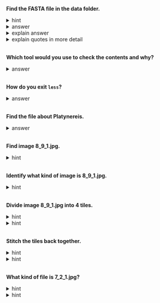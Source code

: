 **Find the FASTA file in the data folder.**
<details> 
  <summary>hint</summary>
  Use `find` command. To se help, use `find --hep`. For a full manual, check `man find`.   
</details>
<details> 
  <summary>answer</summary>
   `find data -iname "*.fasta"`
</details>
<details> 
  <summary>explain answer</summary>
   `find` is the command for finding files or directories.
   `data` is the name of the directory to search.
   `-iname` or `-name` is the name to search. `-name` is case sensitive and `-iname` is case insensitive.
   `"*.fasta"` is the search pattern. `*` is a wildcard. In `bash` and `find` it means one or more of any character, but in `regex` it means only one of any character. The quotes are important here. If we write `*.fasta` without the quotes, then the shell will interpret the expression. If we write `"*.fasta"` with the quotes then `find` will interpret the expression, which is what we want here.
</details>
<details> 
  <summary>explain quotes in more detail</summary>
   If we use `*.fasta` without quotes, then the shell will do [wildcard expansion](https://tldp.org/LDP/abs/html/globbingref.html). That means, if there are any files which end with `.fasta` in the current directory, the shell wil replace `*.fasta` with thir filenames. So your command `find data -iname *.fasta` might turn into `find data -iname Platynereis.fasta Drosophila.fasta` if files Platynereis.fasta and Drosophila.fasta are in your current directory. If there are no .fasta files in your current directory, then the shell has nothing to expand and will pass the expression `*.fasta` to `find` as is, and the `find` command will work as expected. The quotes tell the shell not to do wildcard expansion even if there are .fasta files in the current directory. 
</details>
<br>

**Which tool would you use to check the contents and why?**
<details> 
  <summary>answer</summary>
   `head` or `less`. Fasta files are very large and take a long time to open with a standard text editor.
   `head` shows only the first few lines of a file.
   `less` reads the file into memory only one page at a time.
</details>
<br>

**How do you exit `less`?**
<details> 
  <summary>answer</summary>
   Q key 
</details>
<br>

**Find the file about Platynereis.**
<details> 
  <summary>answer</summary>
   `grep -r Platynereis`
</details>
<br>

**Find image 8_9_1.jpg.**
<details> 
  <summary>hint</summary>
   Use the same strategy as in the first question.
</details>
<br>

**Identify what kind of image is 8_9_1.jpg.**
<details> 
  <summary>hint</summary>
   Use `identify` from imagemagick suite.
</details>
<br>


**Divide image 8_9_1.jpg into 4 tiles.**
<details> 
  <summary>hint</summary>
  Use `convert` from imagmagick suite. Read the manual with `man convert`.
</details>
<details> 
  <summary>hint</summary>
  The full command you need is in a file in this repository.   
</details>
<br>

**Stitch the tiles back together.**
<details> 
  <summary>hint</summary>
  Use `montage` from imagmagick suite.   
</details>
<details> 
  <summary>hint</summary>
  The full command you need is in a file in this repository.   
</details>
<br>

**What kind of file is 7_2_1.jpg?**
<details> 
  <summary>hint</summary>
  What does `identify` say?
</details>
<details> 
  <summary>hint</summary>
  Try `file` command.   
</details>
<br>
